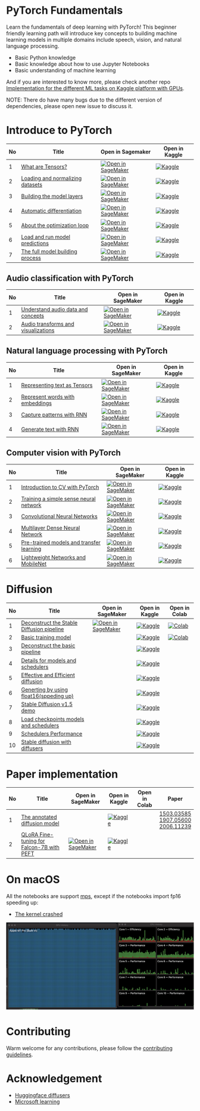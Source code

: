 # PyTorch Fundamentals

Learn the fundamentals of deep learning with PyTorch! This beginner friendly learning path will introduce key concepts to building machine learning models in multiple domains include speech, vision, and natural language processing.

* Basic Python knowledge
* Basic knowledge about how to use Jupyter Notebooks
* Basic understanding of machine learning

And if you are interested to know more, please check another repo [Implementation for the different ML tasks on Kaggle platform with GPUs](https://github.com/Aisuko/notebooks).

NOTE: There do have many bugs due to the different version of dependencies, please open new issue to discuss it.


# Introduce to PyTorch

|No|Title|Open in Sagemaker|Open in Kaggle|
|---|---|---|---|
|1|[What are Tensors?](pytorch/what_are_tensors.ipynb)|[![Open in SageMaker](https://studiolab.sagemaker.aws/studiolab.svg)](https://studiolab.sagemaker.aws/import/github/Aisuko/generative-ai/blob/main/pytorch/what_are_tensors.ipynb)|[![Kaggle](https://kaggle.com/static/images/open-in-kaggle.svg)](https://kaggle.com/kernels/welcome?src=https://github.com/Aisuko/generative-ai/blob/main/pytorch/what_are_tensors.ipynb)|
|2|[Loading and normalizing datasets](pytorch/loading_and_normalizing_datasets.ipynb)|[![Open in SageMaker](https://studiolab.sagemaker.aws/studiolab.svg)](https://studiolab.sagemaker.aws/import/github/Aisuko/generative-ai/blob/main/pytorch/loading_and_normalizing_datasets.ipynb)|[![Kaggle](https://kaggle.com/static/images/open-in-kaggle.svg)](https://kaggle.com/kernels/welcome?src=https://github.com/Aisuko/generative-ai/blob/main/pytorch/loading_and_normalizing_datasets.ipynb)|
|3|[Building the model layers](pytorch/building_the_model_layer.ipynb)|[![Open in SageMaker](https://studiolab.sagemaker.aws/studiolab.svg)](https://studiolab.sagemaker.aws/import/github/Aisuko/generative-ai/blob/main/pytorch/building_the_model_layer.ipynb)|[![Kaggle](https://kaggle.com/static/images/open-in-kaggle.svg)](https://kaggle.com/kernels/welcome?src=https://github.com/Aisuko/generative-ai/blob/main/pytorch/building_the_model_layer.ipynb)|
|4|[Automatic differentiation](pytorch/automatic_differentiation.ipynb)|[![Open in SageMaker](https://studiolab.sagemaker.aws/studiolab.svg)](https://studiolab.sagemaker.aws/import/github/Aisuko/generative-ai/blob/main/pytorch/automatic_differentiation.ipynb)|[![Kaggle](https://kaggle.com/static/images/open-in-kaggle.svg)](https://kaggle.com/kernels/welcome?src=https://github.com/Aisuko/generative-ai/blob/main/pytorch/automatic_differentiation.ipynb)|
|5|[About the optimization loop](pytorch/about_the_optimization_loop.ipynb)|[![Open in SageMaker](https://studiolab.sagemaker.aws/studiolab.svg)](https://studiolab.sagemaker.aws/import/github/Aisuko/generative-ai/blob/main/pytorch/about_the_optimization_loop.ipynb)|[![Kaggle](https://kaggle.com/static/images/open-in-kaggle.svg)](https://kaggle.com/kernels/welcome?src=https://github.com/Aisuko/generative-ai/blob/main/pytorch/about_the_optimization_loop.ipynb)|
|6|[Load and run model predictions](pytorch/load_and_run_model_predictions.ipynb)|[![Open in SageMaker](https://studiolab.sagemaker.aws/studiolab.svg)](https://studiolab.sagemaker.aws/import/github/Aisuko/generative-ai/blob/main/pytorch/load_and_run_model_predictions.ipynb)|[![Kaggle](https://kaggle.com/static/images/open-in-kaggle.svg)](https://kaggle.com/kernels/welcome?src=https://github.com/Aisuko/generative-ai/blob/main/pytorch/load_and_run_model_predictions.ipynb)|
|7|[The full model building process](pytorch/the_full_model_building_process.ipynb)|[![Open in SageMaker](https://studiolab.sagemaker.aws/studiolab.svg)](https://studiolab.sagemaker.aws/import/github/Aisuko/generative-ai/blob/main/pytorch/the_full_model_building_process.ipynb)|[![Kaggle](https://kaggle.com/static/images/open-in-kaggle.svg)](https://kaggle.com/kernels/welcome?src=https://github.com/Aisuko/generative-ai/blob/main/pytorch/the_full_model_building_process.ipynb)|

## Audio classification with PyTorch
|No|Title|Open in SageMaker|Open in Kaggle|
|---|---|---|---|
|1|[Understand audio data and concepts](pytorch/audio_classification/understand_audio_data_and_concepts.ipynb)|[![Open in SageMaker](https://studiolab.sagemaker.aws/studiolab.svg)](https://studiolab.sagemaker.aws/import/github/Aisuko/generative-ai/blob/main/pytorch/audio_classification/understand_audio_data_and_concepts.ipynb)|[![Kaggle](https://kaggle.com/static/images/open-in-kaggle.svg)](https://kaggle.com/kernels/welcome?src=https://github.com/Aisuko/generative-ai/blob/main/pytorch/audio_classification/understand_audio_data_and_concepts.ipynb)|
|2|[Audio transforms and visualizations](pytorch/audio_classification/audio_transforms_and_visualizations.ipynb)|[![Open in SageMaker](https://studiolab.sagemaker.aws/studiolab.svg)](https://studiolab.sagemaker.aws/import/github/Aisuko/generative-ai/blob/main/pytorch/audio_classification/audio_transforms_and_visualizations.ipynb)|[![Kaggle](https://kaggle.com/static/images/open-in-kaggle.svg)](https://kaggle.com/kernels/welcome?src=https://github.com/Aisuko/generative-ai/blob/main/pytorch/audio_classification/audio_transforms_and_visualizations.ipynb)|

## Natural language processing with PyTorch
|No|Title|Open in SageMaker|Open in Kaggle|
|---|---|---|---|
|1|[Representing text as Tensors](pytorch/natural_language_processing/representing_text_as_tensors.ipynb)|[![Open in SageMaker](https://studiolab.sagemaker.aws/studiolab.svg)](https://studiolab.sagemaker.aws/import/github/Aisuko/generative-ai/blob/main/pytorch/natural_language_processing/representing_text_as_tensors.ipynb)|[![Kaggle](https://kaggle.com/static/images/open-in-kaggle.svg)](https://kaggle.com/kernels/welcome?src=https://github.com/Aisuko/generative-ai/blob/main/pytorch/natural_language_processing/representing_text_as_tensors.ipynb)|
|2|[Represent words with embeddings](pytorch/natural_language_processing/represent_words_with_embeddings.ipynb)|[![Open in SageMaker](https://studiolab.sagemaker.aws/studiolab.svg)](https://studiolab.sagemaker.aws/import/github/Aisuko/generative-ai/blob/main/pytorch/natural_language_processing/represent_words_with_embeddings.ipynb)|[![Kaggle](https://kaggle.com/static/images/open-in-kaggle.svg)](https://kaggle.com/kernels/welcome?src=https://github.com/Aisuko/generative-ai/blob/main/pytorch/natural_language_processing/represent_words_with_embeddings.ipynb)|
|3|[Capture patterns with RNN](pytorch/natural_language_processing/capture_patterns_with_recurrent_neural_networks.ipynb)|[![Open in SageMaker](https://studiolab.sagemaker.aws/studiolab.svg)](https://studiolab.sagemaker.aws/import/github/Aisuko/generative-ai/blob/main/pytorch/natural_language_processing/capture_patterns_with_recurrent_neural_networks.ipynb)|[![Kaggle](https://kaggle.com/static/images/open-in-kaggle.svg)](https://kaggle.com/kernels/welcome?src=https://github.com/Aisuko/generative-ai/blob/main/pytorch/natural_language_processing/capture_patterns_with_recurrent_neural_networks.ipynb)|
|4|[Generate text with RNN](pytorch/natural_language_processing/generate_text_with_recurrent_networks.ipynb)|[![Open in SageMaker](https://studiolab.sagemaker.aws/studiolab.svg)](https://studiolab.sagemaker.aws/import/github/Aisuko/generative-ai/blob/main/pytorch/natural_language_processing/generate_text_with_recurrent_networks.ipynb)|[![Kaggle](https://kaggle.com/static/images/open-in-kaggle.svg)](https://kaggle.com/kernels/welcome?src=https://github.com/Aisuko/generative-ai/blob/main/pytorch/natural_language_processing/generate_text_with_recurrent_networks.ipynb)|

## Computer vision with PyTorch
|No|Title|Open in SageMaker|Open in Kaggle|
|---|---|---|---|
|1|[Introduction to CV with PyTorch](pytorch/computer_vision/introduction_to_cv_with_pytorch.ipynb)|[![Open in SageMaker](https://studiolab.sagemaker.aws/studiolab.svg)](https://studiolab.sagemaker.aws/import/github/Aisuko/generative-ai/blob/main/pytorch/computer_vision/introduction_to_cv_with_pytorch.ipynb)|[![Kaggle](https://kaggle.com/static/images/open-in-kaggle.svg)](https://kaggle.com/kernels/welcome?src=https://github.com/Aisuko/generative-ai/blob/main/pytorch/computer_vision/introduction_to_cv_with_pytorch.ipynb)|
|2|[Training a simple sense neural network](pytorch/computer_vision/training_a_simple_cnn.ipynb)|[![Open in SageMaker](https://studiolab.sagemaker.aws/studiolab.svg)](https://studiolab.sagemaker.aws/import/github/Aisuko/generative-ai/blob/main/pytorch/computer_vision/training_a_simple_cnn.ipynb)|[![Kaggle](https://kaggle.com/static/images/open-in-kaggle.svg)](https://kaggle.com/kernels/welcome?src=https://github.com/Aisuko/generative-ai/blob/main/pytorch/computer_vision/training_a_simple_cnn.ipynb)|
|3|[Convolutional Neural Networks](pytorch/computer_vision/use_a_convolutional_neural_network.ipynb)|[![Open in SageMaker](https://studiolab.sagemaker.aws/studiolab.svg)](https://studiolab.sagemaker.aws/import/github/Aisuko/generative-ai/blob/main/pytorch/computer_vision/use_a_convolutional_neural_network.ipynb)|[![Kaggle](https://kaggle.com/static/images/open-in-kaggle.svg)](https://kaggle.com/kernels/welcome?src=https://github.com/Aisuko/generative-ai/blob/main/pytorch/computer_vision/use_a_convolutional_neural_network.ipynb)|
|4|[Multilayer Dense Neural Network](pytorch/computer_vision/training_multi_layer_convolutional_neural_network.ipynb)|[![Open in SageMaker](https://studiolab.sagemaker.aws/studiolab.svg)](https://studiolab.sagemaker.aws/import/github/Aisuko/generative-ai/blob/main/pytorch/computer_vision/training_multi_layer_convolutional_neural_network.ipynb)|[![Kaggle](https://kaggle.com/static/images/open-in-kaggle.svg)](https://kaggle.com/kernels/welcome?src=https://github.com/Aisuko/generative-ai/blob/main/pytorch/computer_vision/training_multi_layer_convolutional_neural_network.ipynb)|
|5|[Pre-trained models and transfer learning](pytorch/computer_vision/pre_trained_models_and_transfer_learning.ipynb)|[![Open in SageMaker](https://studiolab.sagemaker.aws/studiolab.svg)](https://studiolab.sagemaker.aws/import/github/Aisuko/generative-ai/blob/main/pytorch/computer_vision/pre_trained_models_and_transfer_learning.ipynb)|[![Kaggle](https://kaggle.com/static/images/open-in-kaggle.svg)](https://kaggle.com/kernels/welcome?src=https://github.com/Aisuko/generative-ai/blob/main/pytorch/computer_vision/pre_trained_models_and_transfer_learning.ipynb)|
|6|[Lightweight Networks and MobileNet](pytorch/computer_vision/lightweight_networks_and_mobileNet.ipynb)|[![Open in SageMaker](https://studiolab.sagemaker.aws/studiolab.svg)](https://studiolab.sagemaker.aws/import/github/Aisuko/generative-ai/blob/main/pytorch/computer_vision/lightweight_networks_and_mobileNet.ipynb)|[![Kaggle](https://kaggle.com/static/images/open-in-kaggle.svg)](https://kaggle.com/kernels/welcome?src=https://github.com/Aisuko/generative-ai/blob/main/pytorch/computer_vision/lightweight_networks_and_mobileNet.ipynb)|


# Diffusion

|No|Title|Open in SageMaker|Open in Kaggle|Open in Colab|
|---|---|---|---|---|
|1|[Deconstruct the Stable Diffusion pipeline](diffusion/diffusers/deconstruct_the_stable_diffusion_pipline.ipynb)|[![Open in SageMaker](https://studiolab.sagemaker.aws/studiolab.svg)](https://studiolab.sagemaker.aws/import/github/hololandscape/notebooks/blob/main/diffusion/diffusers/deconstruct_the_stable_diffusion_pipline.ipynb)|[![Kaggle](https://kaggle.com/static/images/open-in-kaggle.svg)](https://kaggle.com/kernels/welcome?src=Ohttps://github.com/Aisuko/generative-ai/blob/main/diffusion/diffusers/deconstruct_the_stable_diffusion_pipline.ipynb)|[![Colab](https://colab.research.google.com/assets/colab-badge.svg)](https://colab.research.google.com/github/hololandscape/notebooks/blob/main/diffusion/diffusers/deconstruct_the_stable_diffusion_pipline.ipynb)|
|2|[Basic training model](diffusion/diffusers/basic_training_model.ipynb)||[![Kaggle](https://kaggle.com/static/images/open-in-kaggle.svg)](https://kaggle.com/kernels/welcome?src=Ohttps://github.com/Aisuko/generative-ai/blob/main/diffusion/diffusers/basic_training_model.ipynb)|[![Colab](https://colab.research.google.com/assets/colab-badge.svg)](https://colab.research.google.com/github/hololandscape/notebooks/blob/main/diffusion/diffusers/basic_training_model.ipynb)|
|3|[Deconstruct the basic pipeline](diffusion/diffusers/deconstruct_basic_pipeline.ipynb)||[![Kaggle](https://kaggle.com/static/images/open-in-kaggle.svg)](https://kaggle.com/kernels/welcome?src=Ohttps://github.com/Aisuko/generative-ai/blob/main/diffusion/diffusers/deconstruct_basic_pipeline.ipynb)||
|4|[Details for models and schedulers](diffusion/diffusers/details_for_models_scheduler.ipynb)||[![Kaggle](https://kaggle.com/static/images/open-in-kaggle.svg)](https://kaggle.com/kernels/welcome?src=Ohttps://github.com/Aisuko/generative-ai/blob/main/diffusion/diffusers/details_for_models_scheduler.ipynb)||
|5|[Effective and Efficient diffusion](diffusion/diffusers/effective_and_efficient_diffusion.ipynb)||[![Kaggle](https://kaggle.com/static/images/open-in-kaggle.svg)](https://kaggle.com/kernels/welcome?src=Ohttps://github.com/Aisuko/generative-ai/blob/main/diffusion/diffusers/effective_and_efficient_diffusion.ipynb)||
|6|[Generting by using float16(sppeding up)](diffusion/diffusers/generating_by_fp16.ipynb)||[![Kaggle](https://kaggle.com/static/images/open-in-kaggle.svg)](https://kaggle.com/kernels/welcome?src=Ohttps://github.com/Aisuko/generative-ai/blob/main/diffusion/diffusers/generating_by_fp16.ipynb)||
|7|[Stable Diffusion v1.5 demo](diffusion/diffusers/stable_diffusion_v1_5_demo.ipynb)||[![Kaggle](https://kaggle.com/static/images/open-in-kaggle.svg)](https://kaggle.com/kernels/welcome?src=Ohttps://github.com/Aisuko/generative-ai/blob/main/diffusion/diffusers/stable_diffusion_v1_5_demo.ipynb)||
|8|[Load checkpoints models and schedulers](diffusion/diffusers/load_checkpoints_models_schedulers.ipynb)||[![Kaggle](https://kaggle.com/static/images/open-in-kaggle.svg)](https://kaggle.com/kernels/welcome?src=Ohttps://github.com/Aisuko/generative-ai/blob/main/diffusion/diffusers/load_checkpoints_models_schedulers.ipynb)||
|9|[Schedulers Performance](diffusion/diffusers/schedulers_performance.ipynb)||[![Kaggle](https://kaggle.com/static/images/open-in-kaggle.svg)](https://kaggle.com/kernels/welcome?src=Ohttps://github.com/Aisuko/generative-ai/blob/main/diffusion/diffusers/schedulers_performance.ipynb)||
|10|[Stable diffusion with diffusers](diffusion/diffusers/stable_diffusion_with_diffusers.ipynb)||[![Kaggle](https://kaggle.com/static/images/open-in-kaggle.svg)](https://kaggle.com/kernels/welcome?src=Ohttps://github.com/Aisuko/generative-ai/blob/main/diffusion/diffusers/stable_diffusion_with_diffusers.ipynb)||


# Paper implementation

|No|Title|Open in SageMaker|Open in Kaggle|Open in Colab|Paper|
|---|---|---|---|---|---|
|1|[The annotated diffusion model](implementation/the_annotated_diffusion_model.ipynb)||[![Kaggle](https://kaggle.com/static/images/open-in-kaggle.svg)](https://kaggle.com/kernels/welcome?src=Ohttps://github.com/Aisuko/generative-ai/blob/main/implementation/the_annotated_diffusion_model.ipynb)||[1503.03585](https://arxiv.org/abs/1503.03585)<br>[1907.05600](https://arxiv.org/abs/1907.05600)<br>[2006.11239](https://arxiv.org/abs/2006.11239)|
|2|[QLoRA Fine-tuning for Falcon-7B with PEFT](implementation/qlora_for_ft_falcon_7b.ipynb)|[![Open in SageMaker](https://studiolab.sagemaker.aws/studiolab.svg)](https://studiolab.sagemaker.aws/import/github/hololandscape/notebooks/blob/main/diffusion/diffusers/deconstruct_the_stable_diffusion_pipline.ipynb)|[![Kaggle](https://kaggle.com/static/images/open-in-kaggle.svg)](https://kaggle.com/kernels/welcome?src=Ohttps://github.com/Aisuko/generative-ai/blob/main/implementation/the_annotated_diffusion_model.ipynb)|||


# On macOS

All the notebooks are support [mps](https://aisuko.gitbook.io/wiki/ai-techniques/large-language-model/metal), except if the notebooks import fp16 speeding up:

* [The kernel crashed](https://github.com/microsoft/vscode-jupyter/issues/13828)

![mps](images/image.png)


# Contributing

Warm welcome for any contributions, please follow the [contributing guidelines](CONTRIBUTING.md).


# Acknowledgement

- [Huggingface diffusers](https://github.com/huggingface/diffusers)
- [Microsoft learning](https://learn.microsoft.com/en-au/training/modules/intro-machine-learning-pytorch/)
